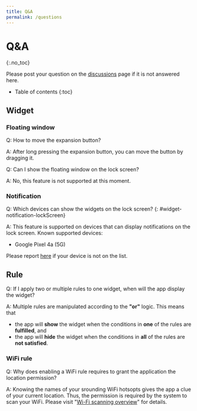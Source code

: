 ```yaml
---
title: Q&A
permalink: /questions
---
```


# Q&A
{:.no_toc}

Please post your question on the [discussions](https://github.com/dsoutw/dWidgets-Android/discussions) page if it is not answered here.

* Table of contents
{:toc}

## Widget

### Floating window

Q: How to move the expansion button?

A: After long pressing the expansion button, you can move the button by dragging it.

Q: Can I show the floating window on the lock screen?

A: No, this feature is not supported at this moment.

### Notification

Q: Which devices can show the widgets on the lock screen?
{: #widget-notification-lockScreen}

A: This feature is supported on devices that can display notifications on the lock screen. Known supported devices:
* Google Pixel 4a (5G)

Please report [here](https://github.com/dsoutw/dWidgets-Android/discussions/35) if your device is not on the list.

## Rule

Q: If I apply two or multiple rules to one widget, when will the app display the widget?

A: Multiple rules are manipulated according to the **"or"** logic. This means that
* the app will **show** the widget when the conditions in **one** of the rules are **fulfilled**, and
* the app will **hide** the widget when the conditions in **all** of the rules are **not satisfied**.

### WiFi rule

Q: Why does enabling a WiFi rule requires to grant the application the location permission?

A: Knowing the names of your srounding WiFi hotsopts gives the app a clue of your current location. Thus, the permission is required by the system to scan your WiFi. Please visit "[Wi-Fi scanning overview](https://developer.android.com/develop/connectivity/wifi/wifi-scan#wifi-scan-permissions)" for details.